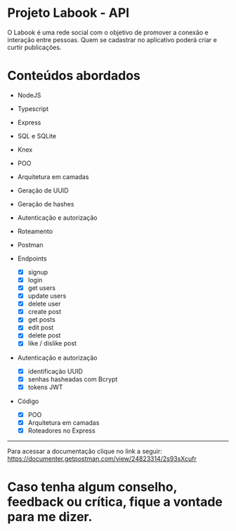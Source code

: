 # Projeto Labook - API

O Labook é uma rede social com o objetivo de promover a conexão e interação entre pessoas. Quem se cadastrar no aplicativo poderá criar e curtir publicações.

# Conteúdos abordados
- NodeJS
- Typescript
- Express
- SQL e SQLite
- Knex
- POO
- Arquitetura em camadas
- Geração de UUID
- Geração de hashes
- Autenticação e autorização
- Roteamento
- Postman

- Endpoints
    - [x]  signup
    - [x]  login
    - [x]  get users
    - [x]  update users
    - [x]  delete user
    - [x]  create post
    - [x]  get posts
    - [x]  edit post
    - [x]  delete post
    - [x]  like / dislike post

- Autenticação e autorização
    - [x]  identificação UUID
    - [x]  senhas hasheadas com Bcrypt
    - [x]  tokens JWT
 
 - Código
    - [x]  POO
    - [x]  Arquitetura em camadas
    - [x]  Roteadores no Express
-----------------------------------------------------------------------------------------------
Para acessar a documentação clique no link a seguir:
https://documenter.getpostman.com/view/24823314/2s93sXcufr

# Caso tenha algum conselho, feedback ou crítica, fique a vontade para me dizer.
